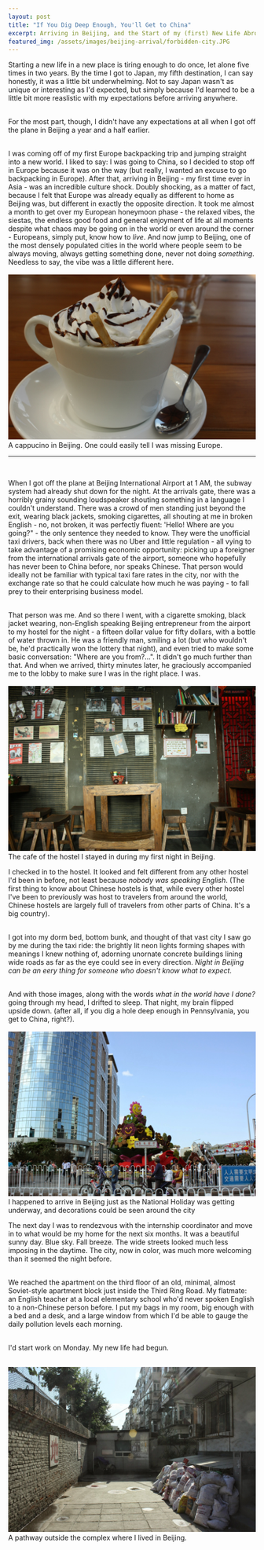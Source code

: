 ```yaml
---
layout: post
title: "If You Dig Deep Enough, You'll Get to China"
excerpt: Arriving in Beijing, and the Start of my (first) New Life Abroad
featured_img: /assets/images/beijing-arrival/forbidden-city.JPG
---
```



Starting a new life in a new place is tiring enough to do once, let alone five times in two years. By the time I got to Japan, my fifth destination, I can say honestly, it was a little bit underwhelming. Not to say Japan wasn't as unique or interesting as I'd expected, but simply because I'd learned to be a little bit more reaslistic with my expectations before arriving anywhere.  
<br/>

For the most part, though, I didn't have any expectations at all when I got off the plane in Beijing a year and a half earlier.    
<br/>


I was coming off of my first Europe backpacking trip and jumping straight into a new world. I liked to say: I was going to China, so I decided to stop off in Europe because it was on the way (but really, I wanted an excuse to go backpacking in Europe). After that, arriving in Beijing - my first time ever in Asia - was an incredible culture shock. Doubly shocking, as a matter of fact, because I felt that Europe was already equally as different to home as Beijing was, but different in exactly the opposite direction. It took me almost a month to get over my European honeymoon phase - the relaxed vibes, the siestas, the endless good food and general enjoyment of life at all moments despite what chaos may be going on in the world or even around the corner - Europeans, simply put, know how to <em>live</em>. And now jump to Beijing, one of the most densely populated cities in the world where people seem to be always moving, always getting something done, never not doing <em>something</em>. Needless to say, the vibe was a little different here.    
<br/>
  <img src="/assets/images/beijing-arrival/beijing-cappucino.JPG" class="in-post-img block mx-auto">
<span class="img-caption mb3">A cappucino in Beijing. One could easily tell I was missing Europe.</span>
<hr class="hr2">   
<br/>

When I got off the plane at Beijing International Airport at 1 AM, the subway system had already shut down for the night. At the arrivals gate, there was a horribly grainy sounding loudspeaker shouting something in a language I couldn't understand. There was a crowd of men standing just beyond the exit, wearing black jackets, smoking cigarettes, all shouting at me in broken English - no, not broken, it was perfectly fluent: 
'Hello! Where are you going?" - the only sentence they needed to know. They were the unofficial taxi drivers, back when there was no Uber and little regulation - all vying to take advantage of a promising economic opportunity: picking up a foreigner from the international arrivals gate of the airport, someone who hopefully has never been to China before, nor speaks Chinese. That person would ideally not be familiar with typical taxi fare rates in the city, nor with the exchange rate so that he could calculate how much he was paying - to fall prey to their enterprising business model.    
<br/>

That person was me. And so there I went, with a cigarette smoking, black jacket wearing, non-English speaking Beijing entrepreneur from the airport to my hostel for the night - a fifteen dollar value for fifty dollars, with a bottle of water thrown in. He was a friendly man, smiling a lot (but who wouldn't be, he'd practically won the lottery that night), and even tried to make some basic conversation: "Where are you from?...". It didn't go much further than that. And when we arrived, thirty minutes later, he graciously accompanied me to the lobby to make sure I was in the right place. I was.   
<br/>
  <img src="/assets/images/beijing-arrival/hostel-cafe.JPG" class="in-post-img block mx-auto">
<span class="img-caption mb3">The cafe of the hostel I stayed in during my first night in Beijing.</span>

I checked in to the hostel. It looked and felt different from any other hostel I'd been in before, not least because <em>nobody was speaking English</em>. (The first thing to know about Chinese hostels is that, while every other hostel I've been to previously was host to travelers from around the world, Chinese hostels are largely full of travelers from other parts of China. It's a big country).    
<br/>


I got into my dorm bed, bottom bunk, and thought of that vast city I saw go by me during the taxi ride: the brightly lit neon lights forming shapes with meanings I knew nothing of, adorning unornate concrete buildings lining wide roads as far as the eye could see in every direction. <em>Night in Beijing can be an eery thing for someone who doesn't know what to expect. </em>   
<br/>


And with those images, along with the words <em>what in the world have I done?</em> going through my head, I drifted to sleep. That night, my brain flipped upside down. (after all, if you dig a hole deep enough in Pennsylvania, you get to China, right?).   
<br/>
  <img src="/assets/images/beijing-arrival/from-taxi-3.JPG" class="in-post-img block mx-auto">
<span class="img-caption mb3">I happened to arrive in Beijing just as the National Holiday was getting underway, and decorations could be seen around the city</span>

The next day I was to rendezvous with the internship coordinator and move in to what would be my home for the next six months. It was a beautiful sunny day. Blue sky. Fall breeze. The wide streets looked much less imposing in the daytime. The city, now in color, was much more welcoming than it seemed the night before.   
<br/>

We reached the apartment on the third floor of an old, minimal, almost Soviet-style apartment block just inside the Third Ring Road. My flatmate: an English teacher at a local elementary school who'd never spoken English to a non-Chinese person before. I put my bags in my room, big enough with a bed and a desk, and a large window from which I'd be able to gauge the daily pollution levels each morning.   
<br/>


 I'd start work on Monday. My new life had begun.  
<br/>

  <img src="/assets/images/beijing-arrival/complex-2.JPG" class="in-post-img block mx-auto">
<span class="img-caption mb3">A pathway outside the complex where I lived in Beijing.</span> 